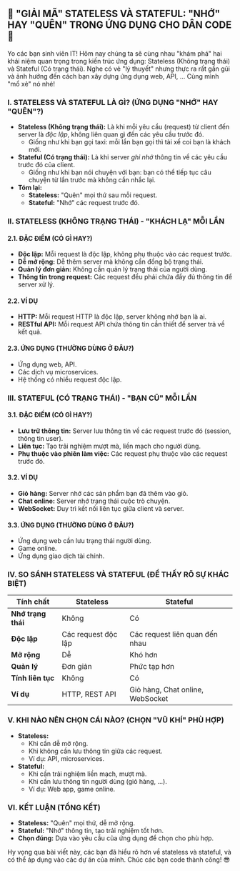 ## **🚀 "GIẢI MÃ" STATELESS VÀ STATEFUL: "NHỚ" HAY "QUÊN" TRONG ỨNG DỤNG CHO DÂN CODE 🚀**

Yo các bạn sinh viên IT! Hôm nay chúng ta sẽ cùng nhau "khám phá" hai khái niệm quan trọng trong kiến trúc ứng dụng:
Stateless (Không trạng thái) và Stateful (Có trạng thái). Nghe có vẻ "lý thuyết" nhưng thực ra rất gần gũi và ảnh hưởng
đến cách bạn xây dựng ứng dụng web, API, ... Cùng mình "mổ xẻ" nó nhé!

### **I. STATELESS VÀ STATEFUL LÀ GÌ? (ỨNG DỤNG "NHỚ" HAY "QUÊN"?)**

- **Stateless (Không trạng thái):** Là khi mỗi yêu cầu (request) từ client đến server là _độc lập_, không liên quan gì
  đến các yêu cầu trước đó.
    - Giống như khi bạn gọi taxi: mỗi lần bạn gọi thì tài xế coi bạn là khách mới.
- **Stateful (Có trạng thái):** Là khi server _ghi nhớ_ thông tin về các yêu cầu trước đó của client.
    - Giống như khi bạn nói chuyện với bạn: bạn có thể tiếp tục câu chuyện từ lần trước mà không cần nhắc lại.
- **Tóm lại:**
    - **Stateless:** "Quên" mọi thứ sau mỗi request.
    - **Stateful:** "Nhớ" các request trước đó.

### **II. STATELESS (KHÔNG TRẠNG THÁI) - "KHÁCH LẠ" MỖI LẦN**

#### **2.1. ĐẶC ĐIỂM (CÓ GÌ HAY?)**

- **Độc lập:** Mỗi request là độc lập, không phụ thuộc vào các request trước.
- **Dễ mở rộng:** Dễ thêm server mà không cần đồng bộ trạng thái.
- **Quản lý đơn giản:** Không cần quản lý trạng thái của người dùng.
- **Thông tin trong request:** Các request đều phải chứa đầy đủ thông tin để server xử lý.

#### **2.2. VÍ DỤ**

- **HTTP:** Mỗi request HTTP là độc lập, server không nhớ bạn là ai.
- **RESTful API:** Mỗi request API chứa thông tin cần thiết để server trả về kết quả.

#### **2.3. ỨNG DỤNG (THƯỜNG DÙNG Ở ĐÂU?)**

- Ứng dụng web, API.
- Các dịch vụ microservices.
- Hệ thống có nhiều request độc lập.

### **III. STATEFUL (CÓ TRẠNG THÁI) - "BẠN CŨ" MỖI LẦN**

#### **3.1. ĐẶC ĐIỂM (CÓ GÌ HAY?)**

- **Lưu trữ thông tin:** Server lưu thông tin về các request trước đó (session, thông tin user).
- **Liên tục:** Tạo trải nghiệm mượt mà, liền mạch cho người dùng.
- **Phụ thuộc vào phiên làm việc:** Các request phụ thuộc vào các request trước đó.

#### **3.2. VÍ DỤ**

- **Giỏ hàng:** Server nhớ các sản phẩm bạn đã thêm vào giỏ.
- **Chat online:** Server nhớ trạng thái cuộc trò chuyện.
- **WebSocket:** Duy trì kết nối liên tục giữa client và server.

#### **3.3. ỨNG DỤNG (THƯỜNG DÙNG Ở ĐÂU?)**

- Ứng dụng web cần lưu trạng thái người dùng.
- Game online.
- Ứng dụng giao dịch tài chính.

### **IV. SO SÁNH STATELESS VÀ STATEFUL (ĐỂ THẤY RÕ SỰ KHÁC BIỆT)**

| Tính chất          | Stateless           | Stateful                         |
|--------------------|---------------------|----------------------------------|
| **Nhớ trạng thái** | Không               | Có                               |
| **Độc lập**        | Các request độc lập | Các request liên quan đến nhau   |
| **Mở rộng**        | Dễ                  | Khó hơn                          |
| **Quản lý**        | Đơn giản            | Phức tạp hơn                     |
| **Tính liên tục**  | Không               | Có                               |
| **Ví dụ**          | HTTP, REST API      | Giỏ hàng, Chat online, WebSocket |

### **V. KHI NÀO NÊN CHỌN CÁI NÀO? (CHỌN "VŨ KHÍ" PHÙ HỢP)**

- **Stateless:**
    - Khi cần dễ mở rộng.
    - Khi không cần lưu thông tin giữa các request.
    - Ví dụ: API, microservices.
- **Stateful:**
    - Khi cần trải nghiệm liền mạch, mượt mà.
    - Khi cần lưu thông tin người dùng (giỏ hàng, ...).
    - Ví dụ: Web app, game online.

### **VI. KẾT LUẬN (TỔNG KẾT)**

- **Stateless:** "Quên" mọi thứ, dễ mở rộng.
- **Stateful:** "Nhớ" thông tin, tạo trải nghiệm tốt hơn.
- **Chọn đúng:** Dựa vào yêu cầu của ứng dụng để chọn cho phù hợp.

Hy vọng qua bài viết này, các bạn đã hiểu rõ hơn về stateless và stateful, và có thể áp dụng vào các dự án của mình.
Chúc các bạn code thành công! 😎
